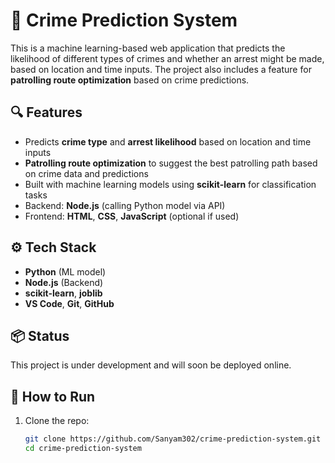 # 🚨 Crime Prediction System

This is a machine learning-based web application that predicts the likelihood of different types of crimes and whether an arrest might be made, based on location and time inputs. The project also includes a feature for **patrolling route optimization** based on crime predictions.

## 🔍 Features
- Predicts **crime type** and **arrest likelihood** based on location and time inputs
- **Patrolling route optimization** to suggest the best patrolling path based on crime data and predictions
- Built with machine learning models using **scikit-learn** for classification tasks
- Backend: **Node.js** (calling Python model via API)
- Frontend: **HTML**, **CSS**, **JavaScript** (optional if used)

## ⚙️ Tech Stack
- **Python** (ML model)
- **Node.js** (Backend)
- **scikit-learn**, **joblib**
- **VS Code**, **Git**, **GitHub**

## 📦 Status
This project is under development and will soon be deployed online.

## 🔗 How to Run
1. Clone the repo:
   ```bash
   git clone https://github.com/Sanyam302/crime-prediction-system.git
   cd crime-prediction-system
